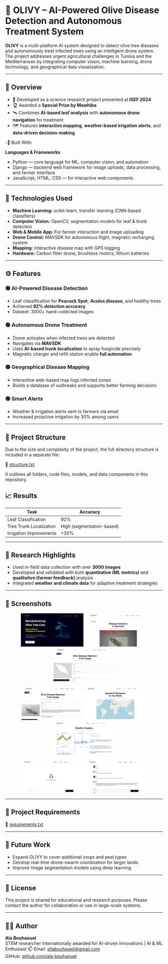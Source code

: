 
# 🌿 OLIVY – AI-Powered Olive Disease Detection and Autonomous Treatment System

**OLIVY** is a multi-platform AI system designed to detect olive tree diseases and autonomously treat infected trees using an intelligent drone system. The project addresses urgent agricultural challenges in Tunisia and the Mediterranean by integrating computer vision, machine learning, drone technology, and geographical data visualization.

---

## 📌 Overview

- 🔬 Developed as a science research project presented at **ISEF 2024**
- 🏆 Awarded a **Special Prize by Mawhiba**
- 🛰 Combines **AI-based leaf analysis** with **autonomous drone navigation** for treatment
- 🗺 Features **interactive mapping**, **weather-based irrigation alerts**, and **data-driven decision-making**
  
-🧠 Built With:

  **Languages & Frameworks**  
  - Python — core language for ML, computer vision, and automation  
  - Django — backend web framework for image uploads, data processing, and farmer interface   
  - JavaScript, HTML, CSS — for interactive web components
---

## 🧠 Technologies Used

- **Machine Learning:** scikit-learn, transfer learning (CNN-based classifiers)
- **Computer Vision:** OpenCV, segmentation models for leaf & trunk detection
- **Web & Mobile App:** For farmer interaction and image uploading
- **Drone Control:** MAVSDK for autonomous flight, magnetic recharging system
- **Mapping:** Interactive disease map with GPS logging
- **Hardware:** Carbon fiber drone, brushless motors, lithium batteries

---

## ⚙️ Features

### 🟢 AI-Powered Disease Detection
- Leaf classification for **Peacock Spot**, **Aculos disease**, and healthy trees
- Achieved **92% detection accuracy**
- Dataset: 3000+ hand-collected images

### 🟢 Autonomous Drone Treatment
- Drone activates when infected trees are detected
- Navigates via **MAVSDK**
- Uses **AI-based trunk localization** to spray fungicide precisely
- Magnetic charger and refill station enable **full automation**

### 🟢 Geographical Disease Mapping
- Interactive web-based map logs infected zones
- Builds a database of outbreaks and supports better farming decisions

### 🟢 Smart Alerts
- Weather & irrigation alerts sent to farmers via email
- Increased proactive irrigation by 30% among users

---

## 📂 Project Structure 

Due to the size and complexity of the project, the full directory structure is included in a separate file:

📄 [structure.txt](structure.txt)

It outlines all folders, code files, models, and data components in this repository.


## 📈 Results

| Task                      | Accuracy |
|---------------------------|----------|
| Leaf Classification       | 92%      |
| Tree Trunk Localization   | High (segmentation-based) |
| Irrigation Improvements   | +30%     |

---

## 📌 Research Highlights

- Used in-field data collection with over **3000 images**
- Developed and validated with both **quantitative (ML metrics)** and **qualitative (farmer feedback)** analysis
- Integrated **weather and climate data** for adaptive treatment strategies

---
## 📌 Screenshots

<p align="center">
  <img src="test_images/screenshot1.png" width="200"/>
  <img src="test_images/screenshot2.png" width="200"/>
  <img src="test_images/screenshot3.png" width="200"/>
</p>
<p align="center">
  <img src="test_images/screenshot4.png" width="200"/>
  <img src="test_images/screenshot5.png" width="200"/>
  <img src="test_images/screenshot6.png" width="200"/>
</p>
<p align="center">
  <img src="test_images/screenshot7.png" width="200"/>
  <img src="test_images/screenshot8.png" width="200"/>

  
---
## 📌 Project Requirements
📄 [requirements.txt](requirements.txt)

---


## 🧪 Future Work

- Expand OLIVY to cover additional crops and pest types  
- Develop real-time drone-swarm coordination for larger lands  
- Improve image segmentation models using deep learning

---

## 📜 License

This project is shared for educational and research purposes. Please contact the author for collaboration or use in large-scale systems.

---

## 👩‍🔬 Author

**Ala Bouhaouel**  
STEM researcher internationally awarded for AI-driven innovations | AI & ML Enthusiast
📫 Email: ellabouhawel@gmail.com  
GitHub: [github.com/ala-bouhaouel](https://github.com/ala-bouhaouel)

